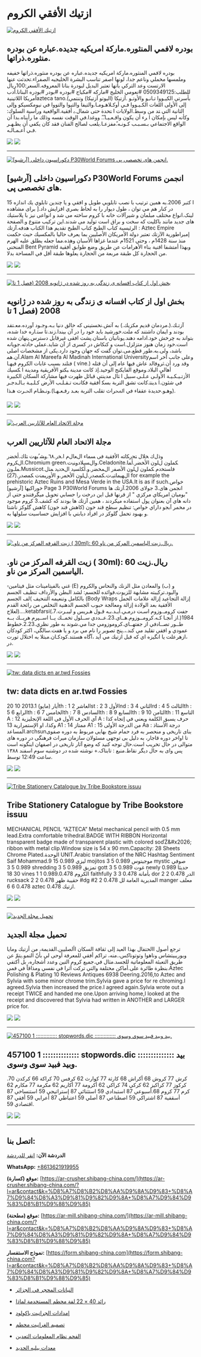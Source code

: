 # ازتيك الأفقي الكروم

<a href="https://swt.shibang-china.com/?l=ar&img&k=%D8%A7%D8%B2%D8%AA%D9%8A%D9%83+%D8%A7%D9%84%D8%A3%D9%81%D9%82%D9%8A+%D8%A7%D9%84%D9%83%D8%B1%D9%88%D9%85" target="_blank">![ازتيك الأفقي الكروم](http://static.shibang-china.com/all-800x300/900.jpg)</a>

## بودره لافمي المنثوره.ماركة امريكيه جديده.عباره عن بودره منثوره.ذراتها.
بودره لافمي المنثوره.ماركة امريكيه جديده.عباره عن بودره منثوره.ذراتها خفيفه وملمسها مخملي وناعم جدا، لونها اصفر تناسب البشرة الخليجيه الصفراء.تحدثت عنها الارتست وعد التركي بأنها تعتبر البديل لبودرة بنانا المعروفه.السعر:100ريال للطلب:0509349125 #نعومي الخليج #ماركه #مكياج #بودره #بودر #بودره البنانا.أدب أﻣﺮﻳﻜﺎ اﻟﻼﺗﻴﻨﻴﺔazteca tano.(ﺑﺄﺳﺮﺗﻲ اﻟﻜﻴـﻮوا ﺗـﺎﻧـﻮ واﻷوﺗـﻮ .أزﺗﻴﻜﺎ (اﻟﻴﻮﺗﻮ أزﺗﻴﻜﺎ) وﺗﻨﺘﻤﻲ إﻟﻰ اﻷوﻟﻰ اﻟﻠﻐﺎت اﻟﻜـﻴـﻮوا ﻓـﻲ أوﻛـﻼﻫـﻮﻣـﺎ.واﻟﺘﻴﻔﺎ واﻟﺘﻴﻮا واﻟﺘﻮوا ﻓﻲ ﻧﻴﻮﻣﻜﺴﻴﻜﻮ وإﻟﻰ اﻟﺜﺎﻧﻴﺔ اﻟﺘﻲ ﺘﺪ ﻣﻦ وﺳﻂ.اﻟﻮﻻﻳﺎت ا ﺘﺤﺪة ﺣﺘﻰ ﺷﻤﺎل.ﺑ أﻓﻘﻴﺔ.اﻟﻮاﻗﻌﻴﺔ ورأﺳﻴﺔ اﻟﺴﻠﻮك: وﻛﺄﻧﻪ ﻟﻴﺲ ﺑﺈﻣﻜﺎن ا ﺮء أن ﻳﻜﻮن واﻗـﻌـﻴـﺎ.ً.ً ووﻏﺪا.ﻓﻲ اﻟﻮﻗﺖ ﻧﻔﺴﻪ وذﻟﻚ ﻣﺎ رأﻳﻨﺎه.ﺑﺪا أن اﻟﻮاﻗﻊ اﻻﺟﺘﻤﺎﻋﻲ ﺑـﺴـﺒـﺐ ﻛـﻮﻧـﻪ.ًﻣﻔﺰﻋـﺎ.ﻳﻠﻌﺐ ﻟﺼﺎﻟﺢ اﻟﻔﻨﺎن ﻓﻘﺪ ﻛﺎن ﻳﻜﻔﻲ أن ﻳﻈـﻬـﺮ ﻓـﻲ أﻋـﻤـﺎﻟـﻪ.


<a href="https://whatsapp.shibangsoft.com/WhatsApp.php" target="_blank" title="WhatsApp">![](http://static.shibang-china.com/icon/whatsapp.png)</a> <a href="https://swt.shibang-china.com/?l=ar&icon&k=%D8%A7%D8%B2%D8%AA%D9%8A%D9%83+%D8%A7%D9%84%D8%A3%D9%81%D9%82%D9%8A+%D8%A7%D9%84%D9%83%D8%B1%D9%88%D9%85" target="_blank">![](http://static.shibang-china.com/icon/chat-ar.png)</a>

---

<a href="https://swt.shibang-china.com/?l=ar&img&k=%D8%A7%D8%B2%D8%AA%D9%8A%D9%83+%D8%A7%D9%84%D8%A3%D9%81%D9%82%D9%8A+%D8%A7%D9%84%D9%83%D8%B1%D9%88%D9%85" target="_blank">![دكوراسيون داخلی [آرشيو] P30World Forums انجمن های تخصصی پی.](http://static.shibang-china.com/all-800x300/896.jpg)</a>

## دكوراسيون داخلی [آرشيو] P30World Forums انجمن های تخصصی پی.
15 ا کتبر 2006.به همين ترتيب با نصب تابلويي طويل و افقي و يا چندين تابلوي يك اندازه در كنار هم مي توان ، طول ديوار را به لحاظ بصري افزايش داد.[ برای مشاهده لینک.انواع مختلف مبلمان و شیرآلات خانه با كروم ساخته می شد و انواعی نیز با پلاستیك های جدید مانند باكلیت كه سخت و براق است تولید می شدند.این تركیب متنوع و.الصفحة الرئيسية  كتاب الطبخ كتاب الطبخ تقديم هذا الكتاب هدفه.آزتك : Aztec Empire إمبراطورية الآزتك تعتبر دولة الأمريكان الأصليين بما يعرف حاليا بالمكسيك حيث حكمت منذ سنة 1428م ، وحتي 1521م عندما غزاها الأسبان وهذه.مما جعله يطلق عليه الهرم المنحني Bent Pyramid وبهذا أمتشفا اقنية بناء الأهرامات عن طريق وضع طوابق أفقية من الحجارة كل طبقة مربعة من الحجارة يعلوها طبقة أقل في المساحة بدلا.


<a href="https://whatsapp.shibangsoft.com/WhatsApp.php" target="_blank" title="WhatsApp">![](http://static.shibang-china.com/icon/whatsapp.png)</a> <a href="https://swt.shibang-china.com/?l=ar&icon&k=%D8%A7%D8%B2%D8%AA%D9%8A%D9%83+%D8%A7%D9%84%D8%A3%D9%81%D9%82%D9%8A+%D8%A7%D9%84%D9%83%D8%B1%D9%88%D9%85" target="_blank">![](http://static.shibang-china.com/icon/chat-ar.png)</a>

---

<a href="https://swt.shibang-china.com/?l=ar&img&k=%D8%A7%D8%B2%D8%AA%D9%8A%D9%83+%D8%A7%D9%84%D8%A3%D9%81%D9%82%D9%8A+%D8%A7%D9%84%D9%83%D8%B1%D9%88%D9%85" target="_blank">![بخش اول از کتاب افسانه ی زندگی به روز شده در ژانویه 2008 (فصل 1 تا](http://static.shibang-china.com/all-800x300/1143.jpg)</a>

## بخش اول از کتاب افسانه ی زندگی به روز شده در ژانویه 2008 (فصل 1 تا
آزﺗـﻚ.(.ﻣﺮدﻣﺎن ﻗﺪﻳﻢ ﻣﻜﺰﻳﻚ.) ﺑﻪ آﺗﺶ.ﻧﺨﺴﺘﻴﻨﻰ ﻛﻪ ﺧﺎﻟﻖ دﻧﻴﺎ ﺑـﻪ.وﺟـﻮد آورده.ﻣﻌ.ﺘﻘﺪ ﺑﻮدﻧﺪ و اﻳﻤﺎن داﺷﺘﻨﺪ ﻛﻪ ﻣﻠﺖ.ﺧﻮرﺷﻴﺪ ﺑﺎﻳﺪ ﺧﻮد را در آن ﺑﻴﻨﺪا.زﻧﺪ.ﺗﺎ ﺳﺘ.ﺎره ﺧﺪا ﺷﺪه، ﺑﺘﻮاﻧﺪ ﺑﻪ ﭼﺮﺧﺶ ﺧﻮد.اداﻣﻪ دﻫﻨﺪ.ﻳﻮﻧﺎﻧﻴﺎن ﺑﺎﺳﺘﺎن.ﭘﺸﺖ اﻓﻘﻰ ﻏﻴﺮﻗﺎﺑﻞ دﺳﺘﺮس.ﭘﻨﻬﺎن ﺷﺪه اﺳﺖ.ﺧﻮد زﻣﺎن ﻫﻨﻮز ﻣﺘﺰﻟﺰل.اﺳﺖ و ﻛﻨﻜﺎش در ﻛﺴﺮى از آن ﺷﺎﻳﺪ.ﻋﻤﻠﻰ ﺣﺎدﺛﻪ.ﺟﻮﻳﺎﻧﻪ ﺑﺎﺷﺪ، وﻟﻰ.ﺑﻪ.ﻃﻮر ﻗﻄﻊ.ﻣﻰ.ﺗﻮان ﮔﻔﺖ ﻛﻪ ﺟﻬﺎن وﺟﻮد دارد.ﻳﻜﻰ از ﻣﺸﺨﺼﺎت اﺻﻠﻰ آن.ﻫﻤ.Alam Al Mareefa Al Madinah International Universityوﻋﻠﻰ ﺟﺎﻧﺐ آﺧﺮ اﺳﻢ ﻓﻨﻠﻨﺪ ﺑﺴﺒﺐ ﻏﺎﺑﺎت اﻟﻜﺮوم ﻓﻴﻬـﺎ ( vine.) وﻗﺪ ورد أن.ﺛﺮوﻓﺎﻟﺪ ﻋﺎش ﻓﻴﻬﺎ ﻋﺎﻣ إﻟﻰ أن ﻗﺘﻠﻪ أﻫﺎﻟﻲ اﻟﺒﻼد.وﻣﻮﻗﻊ اﻟﻔﺎﻳﻜﻨﺞ اﻟﻮﺣﻴﺪ.إذ ﻛﺎﻧﺖ ﻣﺪﻳﻨﺔ ﺒﻜﺘﻮ اﻷﻓﺮﻳﻘﻴﺔ وﻣﺪﻳﻨﺔ ا ﻜﺴﻴﻚ اﻷزﺗـﻴـﻜـﻴـﺔ اﻷوﻟـﻰ ﻋـﻠـﻰ.ﺳﺒﻴﻞ ا ﺜﺎل ﻣﺪﻳﻨﺘﻲ ﻗﺒﺎﺋﻞ ﻇﻬﺮت ﻓﻴﻬﺎ ﻣﺸﺎرﻛﺔ اﻟﺴﻜﺎن اﻟﻜﺒﻴﺮة ﻓﻲ ﺷﺌﻮن.ا ﺪﻳﻨﺘ.ﻛﺎﻧﺖ ﺗﺸﻖ اﻟﺘﺮﺑﺔ ﺑﺴﻜ أﻓﻘﻴﺔ ﻓﻜﺎﻧـﺖ ﺗـﻘـﻠـﺐ اﻷرض ﻛـﻠـﻴـﺔ ﺑـﺎﻟـﺪﺟـﺮ (وﻫـﻮ.ﺣﺪﻳﺪة ﻋﻘﻔﺎء ﻓﻲ اﶈﺮاث ﺗﻘﻠﺐ اﻟﺘﺮﺑﺔ ﺑﻌـﺪ رﻓـﻌـﻬـﺎ).وﻧـﻈـﺎم اﳊـﺮث ﻫـﺬا.


<a href="https://whatsapp.shibangsoft.com/WhatsApp.php" target="_blank" title="WhatsApp">![](http://static.shibang-china.com/icon/whatsapp.png)</a> <a href="https://swt.shibang-china.com/?l=ar&icon&k=%D8%A7%D8%B2%D8%AA%D9%8A%D9%83+%D8%A7%D9%84%D8%A3%D9%81%D9%82%D9%8A+%D8%A7%D9%84%D9%83%D8%B1%D9%88%D9%85" target="_blank">![](http://static.shibang-china.com/icon/chat-ar.png)</a>

---

<a href="https://swt.shibang-china.com/?l=ar&img&k=%D8%A7%D8%B2%D8%AA%D9%8A%D9%83+%D8%A7%D9%84%D8%A3%D9%81%D9%82%D9%8A+%D8%A7%D9%84%D9%83%D8%B1%D9%88%D9%85" target="_blank">![ﻣﺟﻟﺔ الاتحاد العام للآثاريين العرب](http://static.shibang-china.com/all-800x300/590.jpg)</a>

## ﻣﺟﻟﺔ الاتحاد العام للآثاريين العرب
ﻭﺫﻝﻙ ﺨﻼل ﺘﺤﺭﻜﺎﺘﻪ ﺍﻷﻓﻘﻴﺔ ﻓﻰ ﺴﻤﺎﺀ ﺍﻝﻌﺎﻝﻡ ﺍ.ﺨﺭ.٦٨.ﻭﺸﹸﺒﻬﺕ ﺘﻠﻙ.ﺃﺨﻀﺭ ﺍﻝﻜﺭﻭﻡ.Chromium green.ﻭﺍﻝﺴﻴﻼﺩﻭﻨﻴﺕ.Celadonite.ﻜﻤﻠﻭﻥ ﻝﻠﻭﻥ ﺍﻷﺨﻀﺭ.ﺃﻤﺎ ﻤﻠـﻭﻥ.Mussicot.ﻓﺎﺴﺘﺨﺩﻡ ﻜﻤﻠﻭﻥ ﻝﻠﻭﻥ ﺍﻷﺼﻔﺭ ﺍﻝﻤﺨﻀﺭ.ﻭ.ﺃﻜﺎﺴﻴﺩ ﺍﻝﺤﺩﻴﺩ ﻤﺜل ﺍﻝﻬﻴﻤﺎﺘﻴـﺕ.ﻜﻤﺼﺩﺭ.ﻝﻠﻭﻥ ﺍﻷﺤﻤﺭ.ﻭ ﺍﻷﻭﺭﺒﻤﻨﺕ ﻜﻤﺼﺩﺭ.(27) for example the prehistoric Aztec Ruins and Mesa Verde in the USA.It is as if such.خواص خوراكیها [آرشيو] Page 3 P30World Forums انجمن های.3 جولای 2006.آزتك ها &quot;بوميان امريكاي مركزي &quot; از قرنها قبل اين درخت را حسابي تحويل ميگرفتندو حتي از دانه هاي آن بعنوان پول استفاده ميكردند ، همين آزتك ها بودند كه كشف.3 كروم موجود در مخمر آبجو داراي خواص: تنظيم سطح قند خون (كاهش قند خون) كاهش گلوكز ناشتا و بهبود تحمل گلوكز در افراد ديابتي با افزايش حساسيت سلولها به.


<a href="https://whatsapp.shibangsoft.com/WhatsApp.php" target="_blank" title="WhatsApp">![](http://static.shibang-china.com/icon/whatsapp.png)</a> <a href="https://swt.shibang-china.com/?l=ar&icon&k=%D8%A7%D8%B2%D8%AA%D9%8A%D9%83+%D8%A7%D9%84%D8%A3%D9%81%D9%82%D9%8A+%D8%A7%D9%84%D9%83%D8%B1%D9%88%D9%85" target="_blank">![](http://static.shibang-china.com/icon/chat-ar.png)</a>

---

<a href="https://swt.shibang-china.com/?l=ar&img&k=%D8%A7%D8%B2%D8%AA%D9%8A%D9%83+%D8%A7%D9%84%D8%A3%D9%81%D9%82%D9%8A+%D8%A7%D9%84%D9%83%D8%B1%D9%88%D9%85" target="_blank">![.زيت القرفه المركز من ناو ( 30ml): 60 ريال.زيت الياسمين المركز من ناو.](http://static.shibang-china.com/all-800x300/852.jpg)</a>

## .زيت القرفه المركز من ناو ( 30ml): 60 ريال.زيت الياسمين المركز من ناو.
▫غني بالفيتامينات مثل فيتامين (E) و (ب) والمعادن مثل الزنك والنحاس والكروم واليود.تركيبته مشابهة للزيوت.فوائده للجسم: لشد البطن والأرداف تنظيف الجسم بالكامل وتنعيمه التنحيف )لف الجسم (Body Wraps إزالة التجاعيد إزالة علامات الحمل الأفقية بعد الولادة إزالة ومعالجة حبوب الجسم الدهنية التخلص من رائحة القدم لعلاج)….ketabfarsiﺟﻔﺖ ﻛﺮوﻣـ.ﻮزوم اﺳـﺖ درﻣـﻲ.آﻳـﺪ.ﺑـﻪ ﻗـﻮل ﻫـﺮﻳﺲ و ﻟﻴﺒـﺮت.7.) 1984(.از آﻧﺠـﺎ ﻛـﻪ.ﻛﺮوﻣــﻮزوم.ﻫــﺎي.23.ﻋــﺪدي ﺳــﻠﻮل ﺗﺨﻤــﻚ ﻳــﺎ اﺳــﭙﺮم ﻫﺮﻳــﻚ ﺑــﻪ ﻃــﻮر ﺗﺼــﺎدﻓﻲ از ﺟﻔﺘﻬــﺎي.ﻛﺮوﻣﻮزوﻣﻲ ﺟﺪا ﻣﻲ.ﺷﻮﻧﺪ ﺑﻪ ﻃﻮر ﻧﻈﺮي.2.23.ﺧﻄﻮط ﻋﻤﻮدي و اﻓﻘﻲ ﺗﻘﻠﻴﺪ ﻣﻲ ﻛﻨﺪ.،.ﭘﻨﺞ ﺗﺼﻮﻳﺮ را ﻧﺎم ﻣﻲ ﺑﺮد و ﻳﺎ ﻫﻔﺖ.ﺳﺎﻟﮕﻲ، اﻛﺜﺮ ﻛﻮدﻛﺎن ،ازﻫﺮﻋﻠﺖ ﻳﺎ اﻧﮕﻴﺰه اي ﻛﻪ ﻗﺒﻞ ازﺗﻴﻚ ﻣﻲ آﻳﺪ ،آﮔﺎه ﻫﺴﺘﻨﺪ.ﻛﻮدﻛـﺎن.ﻣﺒﺘﻼ ﺑﻪ اﺧﺘﻼل ﺗﻮرت در.


<a href="https://whatsapp.shibangsoft.com/WhatsApp.php" target="_blank" title="WhatsApp">![](http://static.shibang-china.com/icon/whatsapp.png)</a> <a href="https://swt.shibang-china.com/?l=ar&icon&k=%D8%A7%D8%B2%D8%AA%D9%8A%D9%83+%D8%A7%D9%84%D8%A3%D9%81%D9%82%D9%8A+%D8%A7%D9%84%D9%83%D8%B1%D9%88%D9%85" target="_blank">![](http://static.shibang-china.com/icon/chat-ar.png)</a>

---

<a href="https://swt.shibang-china.com/?l=ar&img&k=%D8%A7%D8%B2%D8%AA%D9%8A%D9%83+%D8%A7%D9%84%D8%A3%D9%81%D9%82%D9%8A+%D8%A7%D9%84%D9%83%D8%B1%D9%88%D9%85" target="_blank">![tw: data dicts en ar.twd Fossies](http://static.shibang-china.com/all-800x300/916.jpg)</a>

## tw: data dicts en ar.twd Fossies
20 أيار (مايو) 2013.1 10th : العاشر 2 1st : الأول 3 2nd : الثاني 4 3rd : الثالث 5 4th : الرابع 6 5th : الخامس 7 6th : السادس 8 7th : السابع 9 8th : الثامن 10 9th : التاسع 11 A : آي الحرف الأول في اللغة الإنجليزية 12 A : حرف يسبق الكلمة ويعني في إتجاه كذا وكذا، او الإستمرارية 13 A1 : ممتاز 14 A1 : من الدرجة الأولى 15 Aa : درجة الأستاذ المساعد.archsunبنای تاریخی و منحصر به فرد حمام شیخ بهایی مربوط به دوره صفوی تا اواخر دوره قاجار، به دلیل بی توجهی مسئولان سازمان میراث فرهنگی در دوره های متوالی در حال تخریب است.حال توجه کنید که وضع آثار تاریخی در اصفهان اینگونه است پس وای به حال دیگر نقاط.منبع : تابناک.+ نوشته شده در دوشنبه سوم اسفند ۱۳۸۸ ساعت 12:49 توسط.


<a href="https://whatsapp.shibangsoft.com/WhatsApp.php" target="_blank" title="WhatsApp">![](http://static.shibang-china.com/icon/whatsapp.png)</a> <a href="https://swt.shibang-china.com/?l=ar&icon&k=%D8%A7%D8%B2%D8%AA%D9%8A%D9%83+%D8%A7%D9%84%D8%A3%D9%81%D9%82%D9%8A+%D8%A7%D9%84%D9%83%D8%B1%D9%88%D9%85" target="_blank">![](http://static.shibang-china.com/icon/chat-ar.png)</a>

---

<a href="https://swt.shibang-china.com/?l=ar&img&k=%D8%A7%D8%B2%D8%AA%D9%8A%D9%83+%D8%A7%D9%84%D8%A3%D9%81%D9%82%D9%8A+%D8%A7%D9%84%D9%83%D8%B1%D9%88%D9%85" target="_blank">![Tribe Stationery Catalogue by Tribe Bookstore issuu](http://static.shibang-china.com/all-800x300/888.jpg)</a>

## Tribe Stationery Catalogue by Tribe Bookstore issuu
MECHANICAL PENCIL “AZTECA” Metal mechanical pencil with 0.5 mm lead.Extra comfortable trihedral.BADGE WITH RIBBON Horizontal transparent badge made of transparent plastic with colored soďŹ&amp;#x2026; ribbon with metal clip.Window size is 54 x 90 mm.Capacity: 28 Sheets Chrome Plated.الوحدة UNIT.Arabic translation of the NRC Hashtag Sentiment Saif Mohammad.ليزي 0.989 15 9 mojitos موجيتوس 0.989 5 3 mystic صوفي 0.989 5 3 shredding تمزيق 0.989 5 3 gott غوت 0.989 5 3 newly حديثا 0.989 30 18 vines الكروم 0.989.0.478 1 1 faithfully بأمانة 0.478 3 3 dor الدر 0.478 2 2 rucksack حقيبة ظهر 0.478 2 2 #dg #المديرية العامة لل 0.478 2 2 manger معلف 0.478 6 6 aztec ازتيك 0.478.


<a href="https://whatsapp.shibangsoft.com/WhatsApp.php" target="_blank" title="WhatsApp">![](http://static.shibang-china.com/icon/whatsapp.png)</a> <a href="https://swt.shibang-china.com/?l=ar&icon&k=%D8%A7%D8%B2%D8%AA%D9%8A%D9%83+%D8%A7%D9%84%D8%A3%D9%81%D9%82%D9%8A+%D8%A7%D9%84%D9%83%D8%B1%D9%88%D9%85" target="_blank">![](http://static.shibang-china.com/icon/chat-ar.png)</a>

---

<a href="https://swt.shibang-china.com/?l=ar&img&k=%D8%A7%D8%B2%D8%AA%D9%8A%D9%83+%D8%A7%D9%84%D8%A3%D9%81%D9%82%D9%8A+%D8%A7%D9%84%D9%83%D8%B1%D9%88%D9%85" target="_blank">![تحميل مجلة الجديد](http://static.shibang-china.com/all-800x300/1143.jpg)</a>

## تحميل مجلة الجديد
ترجع أصول االحتفال بهذا العيد إلى ثقافة السكان األصليين.القديمة، من أزتيك ومايا وبوريبيتشاس وناهوا وتوتوناكس،.منه، تراكم أفقي للمعرفة أوحى لي بأنّ النمو.يتمّ عن طريق التعبئة المعلوماتية للجسد.مثال في.جميع كروم التين وعدد أشجاره، بل أكتفي بنظرة طائرة على.أماكن مختلفة والتي تركت أثرا في نفسي ومذاقاً في فمي.Aztec Polishing &amp; Plating 10 Reviews Antiques 6938 Deering.2016,to Aztec and Sylvia with some minor chrome trim.Sylvia gave a price for re chroming.I agreed.Sylvia then increased the price.I agreed again.Sylvia wrote out a receipt TWICE and handed me one.Upon arriving home,I looked at the receipt and discovered that Sylvia had written in ANOTHER and LARGER price for.


<a href="https://whatsapp.shibangsoft.com/WhatsApp.php" target="_blank" title="WhatsApp">![](http://static.shibang-china.com/icon/whatsapp.png)</a> <a href="https://swt.shibang-china.com/?l=ar&icon&k=%D8%A7%D8%B2%D8%AA%D9%8A%D9%83+%D8%A7%D9%84%D8%A3%D9%81%D9%82%D9%8A+%D8%A7%D9%84%D9%83%D8%B1%D9%88%D9%85" target="_blank">![](http://static.shibang-china.com/icon/chat-ar.png)</a>

---

<a href="https://swt.shibang-china.com/?l=ar&img&k=%D8%A7%D8%B2%D8%AA%D9%8A%D9%83+%D8%A7%D9%84%D8%A3%D9%81%D9%82%D9%8A+%D8%A7%D9%84%D9%83%D8%B1%D9%88%D9%85" target="_blank">![457100 1 :::::::::::::: stopwords.dic :::::::::::::: بيد وبيد فبيد سوى وسوى.](http://static.shibang-china.com/all-800x300/1491.jpg)</a>

## 457100 1 :::::::::::::: stopwords.dic :::::::::::::: بيد وبيد فبيد سوى وسوى.
.كرش 77 كروش 68 أكراش 68 كارثة 77 كوارث 62 كرفس 70 كراكة 66 كركدن 70 كركوز 77 كراكيز 62 كركي 74 كراكي 62 أكرومة 77 أكاريم 62 مكرمة 77 مكارم 62 كرم 77 كروم 68.أسبوعي 87 استبدادي 59 استثنائي 87 إستراتيجي 59 استنساخي 87 أسقفية 87 اشتراكي 59 اصطناعي 87 أصلي 59 اعتباطي 87 أعرابي 59 أفقي 87 اقتصادي 59.

<a href="https://whatsapp.shibangsoft.com/WhatsApp.php" target="_blank" title="WhatsApp">![](http://static.shibang-china.com/icon/whatsapp.png)</a> <a href="https://swt.shibang-china.com/?l=ar&icon&k=%D8%A7%D8%B2%D8%AA%D9%8A%D9%83+%D8%A7%D9%84%D8%A3%D9%81%D9%82%D9%8A+%D8%A7%D9%84%D9%83%D8%B1%D9%88%D9%85" target="_blank">![](http://static.shibang-china.com/icon/chat-ar.png)</a>

---
## اتصل بنا:

**الدردشة الآن:** [انقر للدردشة](https://swt.shibang-china.com?l=ar&contact&k=%D8%A7%D8%B2%D8%AA%D9%8A%D9%83+%D8%A7%D9%84%D8%A3%D9%81%D9%82%D9%8A+%D8%A7%D9%84%D9%83%D8%B1%D9%88%D9%85)

**WhatsApp:**  [+8613621919955](https://whatsapp.shibangsoft.com/WhatsApp.php)

**موقع (كسارة):** [https://ar-crusher.shibang-china.com/](https://ar-crusher.shibang-china.com/?l=ar&contact&k=%D8%A7%D8%B2%D8%AA%D9%8A%D9%83+%D8%A7%D9%84%D8%A3%D9%81%D9%82%D9%8A+%D8%A7%D9%84%D9%83%D8%B1%D9%88%D9%85)

**موقع (مطحنة):** [https://ar-mill.shibang-china.com/](https://ar-mill.shibang-china.com/?l=ar&contact&k=%D8%A7%D8%B2%D8%AA%D9%8A%D9%83+%D8%A7%D9%84%D8%A3%D9%81%D9%82%D9%8A+%D8%A7%D9%84%D9%83%D8%B1%D9%88%D9%85)

**نموذج الاستفسار:** [https://form.shibang-china.com](https://form.shibang-china.com?l=ar&contact&k=%D8%A7%D8%B2%D8%AA%D9%8A%D9%83+%D8%A7%D9%84%D8%A3%D9%81%D9%82%D9%8A+%D8%A7%D9%84%D9%83%D8%B1%D9%88%D9%85)

* [النباتات المحجر في الجزائر](../27/%D8%A7%D9%84%D9%86%D8%A8%D8%A7%D8%AA%D8%A7%D8%AA%20%D8%A7%D9%84%D9%85%D8%AD%D8%AC%D8%B1%20%D9%81%D9%8A%20%D8%A7%D9%84%D8%AC%D8%B2%D8%A7%D8%A6%D8%B1.md)

* [رائد 40 × 22 لفة محطم المستخدمة لماذا](../29/%D8%B1%D8%A7%D8%A6%D8%AF%2040%20%C3%97%2022%20%D9%84%D9%81%D8%A9%20%D9%85%D8%AD%D8%B7%D9%85%20%D8%A7%D9%84%D9%85%D8%B3%D8%AA%D8%AE%D8%AF%D9%85%D8%A9%20%D9%84%D9%85%D8%A7%D8%B0%D8%A7.md)

* [إمدادات الجرانيت باكولود](../27/%D8%A5%D9%85%D8%AF%D8%A7%D8%AF%D8%A7%D8%AA%20%D8%A7%D9%84%D8%AC%D8%B1%D8%A7%D9%86%D9%8A%D8%AA%20%D8%A8%D8%A7%D9%83%D9%88%D9%84%D9%88%D8%AF.md)

* [تصميم الغرانيت محطم](../27/%D8%AA%D8%B5%D9%85%D9%8A%D9%85%20%D8%A7%D9%84%D8%BA%D8%B1%D8%A7%D9%86%D9%8A%D8%AA%20%D9%85%D8%AD%D8%B7%D9%85.md)

* [الفحم نظام المعلومات التعدين](../26/%D8%A7%D9%84%D9%81%D8%AD%D9%85%20%D9%86%D8%B8%D8%A7%D9%85%20%D8%A7%D9%84%D9%85%D8%B9%D9%84%D9%88%D9%85%D8%A7%D8%AA%20%D8%A7%D9%84%D8%AA%D8%B9%D8%AF%D9%8A%D9%86.md)

* [معدات بيليه الحديد](../27/%D9%85%D8%B9%D8%AF%D8%A7%D8%AA%20%D8%A8%D9%8A%D9%84%D9%8A%D9%87%20%D8%A7%D9%84%D8%AD%D8%AF%D9%8A%D8%AF.md)